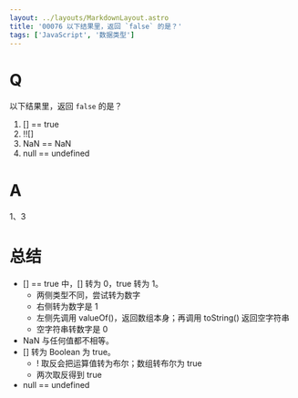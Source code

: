 ```yaml
---
layout: ../layouts/MarkdownLayout.astro
title: '00076 以下结果里，返回 `false` 的是？'
tags: ['JavaScript', '数据类型']
---
```


# Q

以下结果里，返回 `false` 的是？

1. [] == true
2. !![]
3. NaN == NaN
4. null == undefined

# A

1、3

# 总结

- [] == true 中，[] 转为 0，true 转为 1。
    - 两侧类型不同，尝试转为数字
    - 右侧转为数字是 1
    - 左侧先调用 valueOf()，返回数组本身；再调用 toString() 返回空字符串
    - 空字符串转数字是 0
- NaN 与任何值都不相等。
- [] 转为 Boolean 为 true。
    - ! 取反会把运算值转为布尔；数组转布尔为 true
    - 两次取反得到 true
- null == undefined

<script>
    console.log([] == true);
    console.log(!![]);
    console.log(NaN == NaN);
    console.log(null == undefined);
</script>